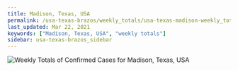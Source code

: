 ```yaml
---
title: Madison, Texas, USA
permalink: /usa-texas-brazos/weekly_totals/usa-texas-madison-weekly_totals.html
last_updated: Mar 22, 2021
keywords: ["Madison, Texas, USA", "weekly totals"]
sidebar: usa-texas-brazos_sidebar
---
```


![Weekly Totals of Confirmed Cases for Madison, Texas, USA](/covid_tracker/images/graphs/usa-texas-madison-weekly_totals_graph.png)
